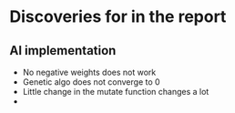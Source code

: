 # Discoveries for in the report

## AI implementation
- No negative weights does not work
- Genetic algo does not converge to 0
- Little change in the mutate function changes a lot
- 